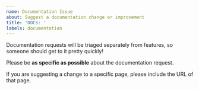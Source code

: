 ```yaml
---
name: Documentation Issue
about: Suggest a documentation change or improvement
title: 'DOCS: '
labels: documentation
---
```


Documentation requests will be triaged separately from features, so someone should get to it pretty quickly!

Please be **as specific as possible** about the documentation request.

If you are suggesting a change to a specific page, please include the URL of that page.

